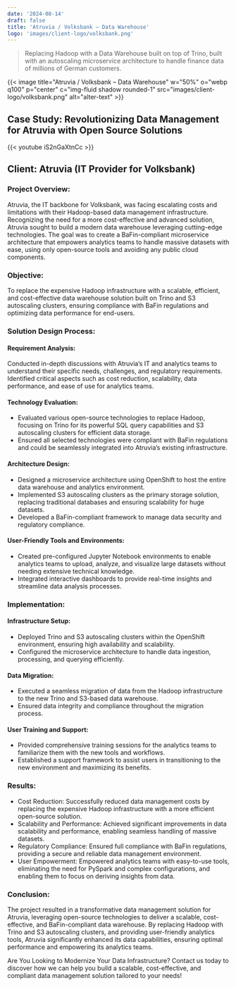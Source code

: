 ```yaml
---
date: '2024-08-14'
draft: false
title: 'Atruvia / Volksbank – Data Warehouse'
logo: 'images/client-logo/volksbank.png'
---
```


> Replacing Hadoop with a Data Warehouse built on top of Trino, built with an autoscaling microservice architecture to handle finance data of millions of German customers.

{{< image title="Atruvia / Volksbank – Data Warehouse" w="50%" o="webp q100" p="center" c="img-fluid shadow rounded-1" src="images/client-logo/volksbank.png" alt="alter-text" >}}

## Case Study: Revolutionizing Data Management for Atruvia with Open Source Solutions

{{< youtube iS2nGaXtnCc >}}

## Client: Atruvia (IT Provider for Volksbank)

### Project Overview:

Atruvia, the IT backbone for Volksbank, was facing escalating costs and limitations with their Hadoop-based data management infrastructure. Recognizing the need for a more cost-effective and advanced solution, Atruvia sought to build a modern data warehouse leveraging cutting-edge technologies. The goal was to create a BaFin-compliant microservice architecture that empowers analytics teams to handle massive datasets with ease, using only open-source tools and avoiding any public cloud components.

### Objective:

To replace the expensive Hadoop infrastructure with a scalable, efficient, and cost-effective data warehouse solution built on Trino and S3 autoscaling clusters, ensuring compliance with BaFin regulations and optimizing data performance for end-users.

### Solution Design Process:

#### Requirement Analysis:

Conducted in-depth discussions with Atruvia’s IT and analytics teams to understand their specific needs, challenges, and regulatory requirements.
Identified critical aspects such as cost reduction, scalability, data performance, and ease of use for analytics teams.

#### Technology Evaluation:

- Evaluated various open-source technologies to replace Hadoop, focusing on Trino for its powerful SQL query capabilities and S3 autoscaling clusters for efficient data storage.
- Ensured all selected technologies were compliant with BaFin regulations and could be seamlessly integrated into Atruvia’s existing infrastructure.

#### Architecture Design:

- Designed a microservice architecture using OpenShift to host the entire data warehouse and analytics environment.
- Implemented S3 autoscaling clusters as the primary storage solution, replacing traditional databases and ensuring scalability for huge datasets.
- Developed a BaFin-compliant framework to manage data security and regulatory compliance.

#### User-Friendly Tools and Environments:

- Created pre-configured Jupyter Notebook environments to enable analytics teams to upload, analyze, and visualize large datasets without needing extensive technical knowledge.
- Integrated interactive dashboards to provide real-time insights and streamline data analysis processes.

### Implementation:

#### Infrastructure Setup:

- Deployed Trino and S3 autoscaling clusters within the OpenShift environment, ensuring high availability and scalability.
- Configured the microservice architecture to handle data ingestion, processing, and querying efficiently.

#### Data Migration:

- Executed a seamless migration of data from the Hadoop infrastructure to the new Trino and S3-based data warehouse.
- Ensured data integrity and compliance throughout the migration process.

#### User Training and Support:

- Provided comprehensive training sessions for the analytics teams to familiarize them with the new tools and workflows.
- Established a support framework to assist users in transitioning to the new environment and maximizing its benefits.

### Results:

- Cost Reduction: Successfully reduced data management costs by replacing the expensive Hadoop infrastructure with a more efficient open-source solution.
- Scalability and Performance: Achieved significant improvements in data scalability and performance, enabling seamless handling of massive datasets.
- Regulatory Compliance: Ensured full compliance with BaFin regulations, providing a secure and reliable data management environment.
- User Empowerment: Empowered analytics teams with easy-to-use tools, eliminating the need for PySpark and complex configurations, and enabling them to focus on deriving insights from data.

### Conclusion:

The project resulted in a transformative data management solution for Atruvia, leveraging open-source technologies to deliver a scalable, cost-effective, and BaFin-compliant data warehouse. By replacing Hadoop with Trino and S3 autoscaling clusters, and providing user-friendly analytics tools, Atruvia significantly enhanced its data capabilities, ensuring optimal performance and empowering its analytics teams.

Are You Looking to Modernize Your Data Infrastructure? Contact us today to discover how we can help you build a scalable, cost-effective, and compliant data management solution tailored to your needs!
